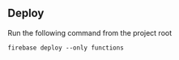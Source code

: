 ## Deploy

Run the following command from the project root

```shell
firebase deploy --only functions
```
